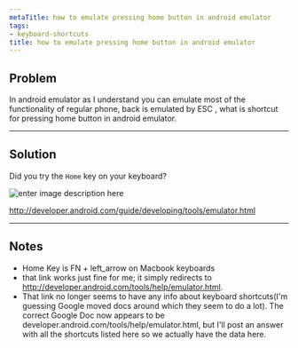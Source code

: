 ```yaml
---
metaTitle: how to emulate pressing home button in android emulator
tags:
- keyboard-shortcuts
title: how to emulate pressing home button in android emulator
---
```


## Problem

In android emulator as I understand you can emulate most of the functionality of regular phone, back is emulated by ESC , what is shortcut for pressing home button in android emulator.



---

## Solution

Did you try the `Home` key on your keyboard?


![enter image description here](https://i.stack.imgur.com/2Bnnh.png)


<http://developer.android.com/guide/developing/tools/emulator.html>



---

## Notes

- Home Key is FN + left_arrow on Macbook keyboards
-  that link works just fine for me; it simply redirects to http://developer.android.com/tools/help/emulator.html.
- That link no longer seems to have any info about keyboard shortcuts(I'm guessing Google moved docs around which they seem to do a lot). The correct Google Doc now appears to be developer.android.com/tools/help/emulator.html, but I'll post an answer with all the shortcuts listed here so we actually have the data here.
